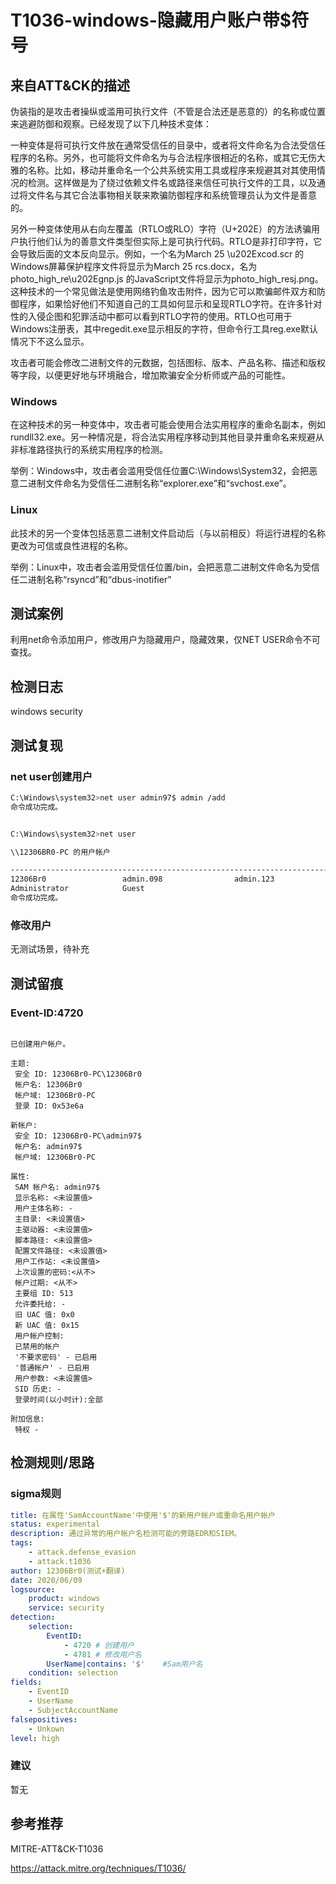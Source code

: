 # T1036-windows-隐藏用户账户带$符号

## 来自ATT&CK的描述

伪装指的是攻击者操纵或滥用可执行文件（不管是合法还是恶意的）的名称或位置来逃避防御和观察。已经发现了以下几种技术变体：

一种变体是将可执行文件放在通常受信任的目录中，或者将文件命名为合法受信任程序的名称。另外，也可能将文件命名为与合法程序很相近的名称，或其它无伤大雅的名称。比如，移动并重命名一个公共系统实用工具或程序来规避其对其使用情况的检测。这样做是为了绕过依赖文件名或路径来信任可执行文件的工具，以及通过将文件名与其它合法事物相关联来欺骗防御程序和系统管理员认为文件是善意的。

另外一种变体使用从右向左覆盖（RTLO或RLO）字符（U+202E）的方法诱骗用户执行他们认为的善意文件类型但实际上是可执行代码。RTLO是非打印字符，它会导致后面的文本反向显示。例如，一个名为March 25 \u202Excod.scr 的Windows屏幕保护程序文件将显示为March 25 rcs.docx，名为 photo_high_re\u202Egnp.js 的JavaScript文件将显示为photo_high_resj.png。这种技术的一个常见做法是使用网络钓鱼攻击附件，因为它可以欺骗邮件双方和防御程序，如果恰好他们不知道自己的工具如何显示和呈现RTLO字符。在许多针对性的入侵企图和犯罪活动中都可以看到RTLO字符的使用。RTLO也可用于Windows注册表，其中regedit.exe显示相反的字符，但命令行工具reg.exe默认情况下不这么显示。

攻击者可能会修改二进制文件的元数据，包括图标、版本、产品名称、描述和版权等字段，以便更好地与环境融合，增加欺骗安全分析师或产品的可能性。

### Windows

在这种技术的另一种变体中，攻击者可能会使用合法实用程序的重命名副本，例如rundll32.exe。另一种情况是，将合法实用程序移动到其他目录并重命名来规避从非标准路径执行的系统实用程序的检测。

举例：Windows中，攻击者会滥用受信任位置C:\Windows\System32，会把恶意二进制文件命名为受信任二进制名称“explorer.exe”和“svchost.exe”。

### Linux

此技术的另一个变体包括恶意二进制文件启动后（与以前相反）将运行进程的名称更改为可信或良性进程的名称。

举例：Linux中，攻击者会滥用受信任位置/bin，会把恶意二进制文件命名为受信任二进制名称“rsyncd”和“dbus-inotifier”

## 测试案例

利用net命令添加用户，修改用户为隐藏用户，隐藏效果，仅NET USER命令不可查找。

## 检测日志

windows security

## 测试复现

### net user创建用户

```bash
C:\Windows\system32>net user admin97$ admin /add
命令成功完成。


C:\Windows\system32>net user

\\12306BR0-PC 的用户帐户

-------------------------------------------------------------------------------
12306Br0                 admin.098                admin.123
Administrator            Guest
命令成功完成。
```

### 修改用户

无测试场景，待补充

## 测试留痕

### Event-ID:4720

```log

已创建用户帐户。

主题:
 安全 ID: 12306Br0-PC\12306Br0
 帐户名: 12306Br0
 帐户域: 12306Br0-PC
 登录 ID: 0x53e6a

新帐户:
 安全 ID: 12306Br0-PC\admin97$
 帐户名: admin97$
 帐户域: 12306Br0-PC

属性:
 SAM 帐户名: admin97$
 显示名称: <未设置值>
 用户主体名称: -
 主目录: <未设置值>
 主驱动器: <未设置值>
 脚本路径: <未设置值>
 配置文件路径: <未设置值>
 用户工作站: <未设置值>
 上次设置的密码:<从不>
 帐户过期: <从不>
 主要组 ID: 513
 允许委托给: -
 旧 UAC 值: 0x0
 新 UAC 值: 0x15
 用户帐户控制:
 已禁用的帐户
 '不要求密码' - 已启用
 '普通帐户' - 已启用
 用户参数: <未设置值>
 SID 历史: -
 登录时间(以小时计):全部

附加信息:
 特权 -
```

## 检测规则/思路

### sigma规则

```yml
title: 在属性'SamAccountName'中使用'$'的新用户帐户或重命名用户帐户
status: experimental
description: 通过异常的用户帐户名检测可能的旁路EDR和SIEM。
tags:
    - attack.defense_evasion
    - attack.t1036
author: 12306Br0(测试+翻译)
date: 2020/06/09
logsource:
    product: windows
    service: security
detection:
    selection:
        EventID:
            - 4720 # 创建用户
            - 4781 # 修改用户名
        UserName|contains: '$'    #Sam用户名
    condition: selection
fields:
    - EventID
    - UserName
    - SubjectAccountName
falsepositives:
    - Unkown
level: high
```

### 建议

暂无

## 参考推荐

MITRE-ATT&CK-T1036

<https://attack.mitre.org/techniques/T1036/>
